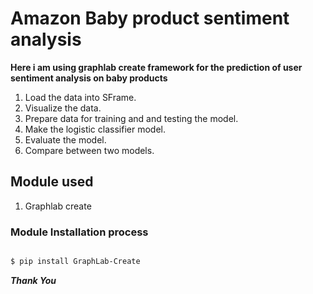 # Amazon Baby product sentiment analysis

**Here i am using graphlab create framework for the prediction of user sentiment analysis on baby products**

1. Load the data into SFrame.
2. Visualize the data.
3. Prepare data for training and and testing the model.
4. Make the logistic classifier model.
5. Evaluate the model.
6. Compare between two models.

## Module used ##
1. Graphlab create

### Module Installation process ###

```sh

$ pip install GraphLab-Create

```

***Thank You***